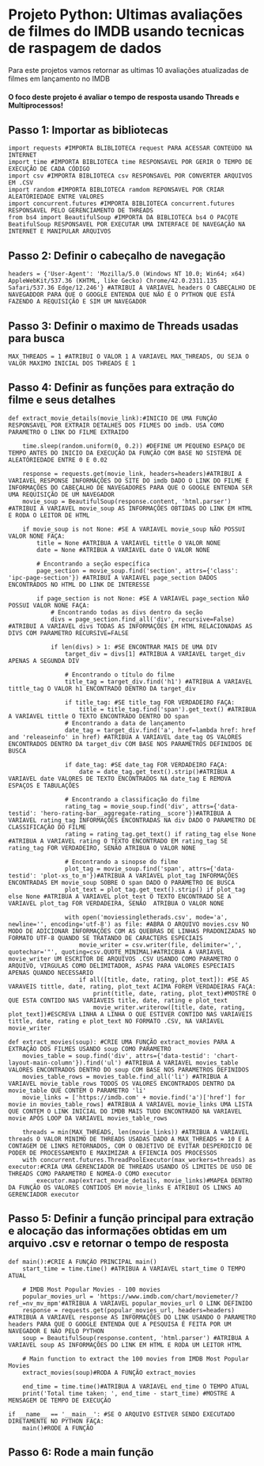 # Projeto Python: Ultimas avaliações de filmes do IMDB usando tecnicas de raspagem de dados

Para este projetos vamos retornar as ultimas 10 avaliações atualizadas de filmes em lançamento no IMDB

#### O foco deste projeto é avaliar o tempo de resposta usando Threads e Multiprocessos!

## Passo 1: Importar as bibliotecas 

    import requests #IMPORTA BLIBLIOTECA request PARA ACESSAR CONTEÚDO NA INTERNET
    import time #IMPORTA BIBLIOTECA time RESPONSAVEL POR GERIR O TEMPO DE EXECUÇÃO DE CADA CÓDIGO
    import csv #IMPORTA BIBLIOTECA csv RESPONSAVEL POR CONVERTER ARQUIVOS EM .CSV
    import random #IMPORTA BIBLIOTECA ramdom REPONSAVEL POR CRIAR ALEATÓRIEDADE ENTRE VALORES
    import concurrent.futures #IMPORTA BIBLIOTECA concurrent.futures RESPONSAVEL PELO GERENCIAMENTO DE THREADS
    from bs4 import BeautifulSoup #IMPORTA DA BIBLIOTECA bs4 O PACOTE BeatifulSoup RESPONSAVEL POR EXECUTAR UMA INTERFACE DE NAVEGAÇÃO NA INTERNET E MANIPULAR ARQUIVOS

## Passo 2: Definir o cabeçalho de navegação

    headers = {'User-Agent': 'Mozilla/5.0 (Windows NT 10.0; Win64; x64) AppleWebKit/537.36 (KHTML, like Gecko) Chrome/42.0.2311.135 Safari/537.36 Edge/12.246'} #ATRIBUI A VARIAVEL headers O CABEÇALHO DE NAVEGADDOR PARA QUE O GOOGLE ENTENDA QUE NÃO É O PYTHON QUE ESTÁ FAZENDO A REQUISIÇÃO E SIM UM NAVEGADOR

## Passo 3: Definir o maximo de Threads usadas para busca

    MAX_THREADS = 1 #ATRIBUI O VALOR 1 A VARIAVEL MAX_THREADS, OU SEJA O VALOR MAXIMO INICIAL DOS THREADS É 1

## Passo 4: Definir as funções para extração do filme e seus detalhes 

    def extract_movie_details(movie_link):#INICIO DE UMA FUNÇÃO RESPONSAVEL POR EXTRAIR DETALHES DOS FILMES DO imdb. USA COMO PARAMETRO O LINK DO FILME EXTRAIDO

        time.sleep(random.uniform(0, 0.2)) #DEFINE UM PEQUENO ESPAÇO DE TEMPO ANTES DO INICIO DA EXECUÇÃO DA FUNÇÃO COM BASE NO SISTEMA DE ALEATÓRIEDADE ENTRE 0 E 0.02

        response = requests.get(movie_link, headers=headers)#ATRIBUI A VARIAVEL RESPONSE INFORMAÇÕES DO SITE DO imdb DADO O LINK DO FILME E INFORMAÇÕES DO CABEÇALHO DE NAVEGADORES PARA QUE O GOOGLE ENTENDA SER UMA REQUISIÇÃO DE UM NAVEGADOR
        movie_soup = BeautifulSoup(response.content, 'html.parser') #ATRIBUI A VARIAVEL movie_soup AS INFORMAÇÕES OBTIDAS DO LINK EM HTML E RODA O LEITOR DE HTML

        if movie_soup is not None: #SE A VARIAVEL movie_soup NÃO POSSUI VALOR NONE FAÇA:
            title = None #ATRIBUA A VARIAVEL tittle O VALOR NONE
            date = None #ATRIBUA A VARIAVEL date O VALOR NONE
            
            # Encontrando a seção específica
            page_section = movie_soup.find('section', attrs={'class': 'ipc-page-section'}) #ATRIBUI A VARIAVEL page_section DADOS ENCONTRADOS NO HTML DO LINK DE INTERESSE
            
            if page_section is not None: #SE A VARIAVEL page_section NÃO POSSUI VALOR NONE FAÇA:
                # Encontrando todas as divs dentro da seção
                divs = page_section.find_all('div', recursive=False) #ATRIBUI A VARIAVEL divs TODAS AS INFORMAÇÕES EM HTML RELACIONADAS AS DIVS COM PARAMETRO RECURSIVE=FALSE
                
                if len(divs) > 1: #SE ENCONTRAR MAIS DE UMA DIV
                    target_div = divs[1] #ATRIBUA A VARIAVEL target_div APENAS A SEGUNDA DIV
                    
                    # Encontrando o título do filme
                    title_tag = target_div.find('h1') #ATRIBUA A VARIAVEL tittle_tag O VALOR h1 ENCONTRADO DENTRO DA target_div
                    
                    if title_tag: #SE title_tag FOR VERDADEIRO FAÇA:
                        title = title_tag.find('span').get_text() #ATRIBUA A VARIAVEL tittle O TEXTO ENCONTRADO DENTRO DO span                
                    # Encontrando a data de lançamento
                    date_tag = target_div.find('a', href=lambda href: href and 'releaseinfo' in href) #ATRIBUA A VARIAVEL date_tag OS VALORES ENCONTRADOS DENTRO DA target_div COM BASE NOS PARAMETROS DEFINIDOS DE BUSCA
                    
                    if date_tag: #SE date_tag FOR VERDADEIRO FAÇA:
                        date = date_tag.get_text().strip()#ATRIBUA A VARIAVEL date VALORES DE TEXTO ENCONTRADOS NA date_tag E REMOVA ESPAÇOS E TABULAÇÕES
                    
                    # Encontrando a classificação do filme
                    rating_tag = movie_soup.find('div', attrs={'data-testid': 'hero-rating-bar__aggregate-rating__score'})#ATRIBUA A VARIAVEL rating_tag INFORMAÇÕES ENCONTRADAS NA div DADO O PARAMETRO DE CLASSIFICAÇÃO DO FILME
                    rating = rating_tag.get_text() if rating_tag else None #ATRIBUA A VARIAVEL rating O TEXTO ENCONTRADO EM rating_tag SE rating_tag FOR VERDADEIRO, SENÃO ATRIBUA O VALOR NONE
                    
                    # Encontrando a sinopse do filme
                    plot_tag = movie_soup.find('span', attrs={'data-testid': 'plot-xs_to_m'})#ATRIBUA A VARIAVEL plot_tag INFORMAÇÕES ENCONTRADAS EM movie_soup SOBRE O span DADO O PARAMETRO DE BUSCA
                    plot_text = plot_tag.get_text().strip() if plot_tag else None #ATRIBUA A VARIAVEL plot_text O TEXTO ENCONTRADO SE A VARIAVEL plot_tag FOR VERDADEIRA, SENÃO  ATRIBUA O VALOR NONE
                    
                    with open('moviessingletherads.csv', mode='a', newline='', encoding='utf-8') as file: #ABRA O ARQUIVO movies.csv NO MODO DE ADICIONAR INFORMAÇÕES COM AS QUEBRAS DE LINHAS PRADONIZADAS NO FORMATO UTF-8 QUANDO SE TRATANDO DE CARACTERS ESPECIAIS
                        movie_writer = csv.writer(file, delimiter=',', quotechar='"', quoting=csv.QUOTE_MINIMAL)#ATRICBUA A VARIAVEL movie_writer UM ESCRITOR DE ARQUIVOS .CSV USANDO COMO PARAMETRO O ARQUIVO, VIRGULAS COMO DELIMITADOR, ASPAS PARA VALORES ESPECIAIS APENAS QUANDO NECESSARIO
                        if all([title, date, rating, plot_text]): #SE AS VARAVEIS tittle, date, rating, plot_text ACIMA FOREM VERDADEIRAS FAÇA:
                            print(title, date, rating, plot_text)#MOSTRE O QUE ESTA CONTIDO NAS VARIAVEIS title, date, rating e plot_text
                            movie_writer.writerow([title, date, rating, plot_text])#ESCREVA LINHA A LINHA O QUE ESTIVER CONTIDO NAS VARIAVEIS tittle, date, rating e plot_text NO FORMATO .CSV, NA VARIAVEL movie_writer

    def extract_movies(soup): #CRIE UMA FUNÇÃO extract_movies PARA A EXTRAÇÃO DOS FILMES USANDO soup COMO PARAMETRO 
        movies_table = soup.find('div', attrs={'data-testid': 'chart-layout-main-column'}).find('ul') #ATRIBUA A VARIAVEL movies_table VALORES ENCONTRADOS DENTRO DO soup COM BASE NOS PARAMETROS DEFINIDOS
        movies_table_rows = movies_table.find_all('li') #ATRIBUA A VARIAVEL movie_table_rows TODOS OS VALORES ENCONTRADOS DENTRO DA movie_table QUE CONTEM O PARAMETRO 'li'
        movie_links = ['https://imdb.com' + movie.find('a')['href'] for movie in movies_table_rows] #ATRIBUA A VARIAVEL movie_links UMA LISTA QUE CONTEM O LINK INICIAL DO IMDB MAIS TUDO ENCONTRADO NA VARIAVEL movie APÓS LOOP DA VARIAVEL movies_table_rows

        threads = min(MAX_THREADS, len(movie_links)) #ATRIBUA A VARIAVEL threads O VALOR MINIMO DE THREADS USADAS DADO A MAX_THREADS = 10 E A CONTAGEM DE LINKS RETORNADOS, COM O OBJETIVO DE EVITAR DESPERDICIO DE PODER DE PROCESSAMENTO E MAXIMIZAR A EFIENCIA DOS PROCESSOS
        with concurrent.futures.ThreadPoolExecutor(max_workers=threads) as executor:#CRIA UMA GERENCIADOR DE THREADS USANDO OS LIMITES DE USO DE THREADS COMO PARAMETRO E NOMEA-O COMO executor
            executor.map(extract_movie_details, movie_links)#MAPEA DENTRO DA FUNÇÃO OS VALORES CONTIDOS EM movie_links E ATRIBUI OS LINKS AO GERENCIADOR executor

## Passo 5: Definir a função principal para extração e alocação das informações obtidas em um arquivo .csv e retornar o tempo de resposta 

    def main():#CRIE A FUNÇÃO PRINCIPAL main()
        start_time = time.time() #ATRIBUA A VARIAVEL start_time O TEMPO ATUAL

        # IMDB Most Popular Movies - 100 movies
        popular_movies_url = 'https://www.imdb.com/chart/moviemeter/?ref_=nv_mv_mpm'#ATRIBUA A VARIAVEL popular_movies_url O LINK DEFINIDO
        response = requests.get(popular_movies_url, headers=headers) #ATRIBUA A VARIAVEL response AS INFORMAÇÕES DO LINK USANDO O PARAMETRO headers PARA QUE O GOOGLE ENTENDA QUE A PESQUISA É FEITA POR UM NAVEGADOR E NÃO PELO PYTHON
        soup = BeautifulSoup(response.content, 'html.parser') #ATRIBUA A VARIAVEL soup AS INFORMAÇÕES DO LINK EM HTML E RODA UM LEITOR HTML

        # Main function to extract the 100 movies from IMDB Most Popular Movies
        extract_movies(soup)#RODA A FUNÇÃO extract_movies 

        end_time = time.time()#ATRIBUA A VARIAVEL end_time O TEMPO ATUAL
        print('Total time taken: ', end_time - start_time) #MOSTRE A MENSAGEM DE TEMPO DE EXECUÇÃO

    if __name__ == '__main__': #SE O ARQUIVO ESTIVER SENDO EXECUTADO DIRETAMENTE NO PYTHON FAÇA:
        main()#RODE A FUNÇÃO

## Passo 6: Rode a main função
